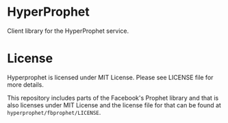 # HyperProphet

Client library for the HyperProphet service.

# License

Hyperprophet is licensed under MIT License. Please see LICENSE file for
more details.

This repository includes parts of the Facebook's Prophet library and
that is also licenses under MIT License and the license file for that
can be found at `hyperprophet/fbprophet/LICENSE`.
